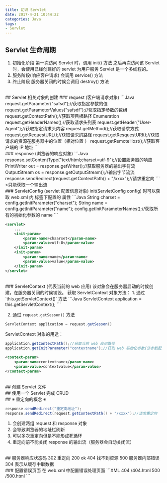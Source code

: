 ```yaml
---
title: 初识 Servlet
date: 2017-4-21 10:44:22
categories: Java
tags:
- Servlet
---
```


## Servlet 生命周期
1. 初始化阶段
第一次访问 Servlet 时，调用 init() 方法
之后再次访问该 Servlet 时，会使用已经创建好的 servlet 为用户服务
Servlet 是一个多线程的。
2. 服务阶段(响应客户请求)
会调用 service() 方法
3. 终止阶段
服务器关闭的时候会调用 destroy() 方法

<!--more--> 

<br/>
## Servlet 相关对象的创建
### request (客户端请求对象)
```Java
request.getParameter("safsd");//获取指定参数的值
request.getParameterValues("safsdf");//获取指定参数的数组
request.getContextPath();//获取项目根路径
Enumeration request.getHeaderNames();//获取请求头列表
request.getHeader("User-Agent");//获取指定请求头内容
request.getMethod();//获取请求方式
request.getRequestURL();//获取请求的路径
request.getResquestURI();//获取请求的资源在服务器中的位置（相对位置 ）
request.getRemoteHost();//获取客户端的 IP 地址
```


<br/>
### response (浏览器的响应对象)
```Java
response.setContentType("text/html;charset=utf-9");//设置服务器的响应
PrintWriter out = response.getWriter();//获取服务器的输出字符流
OutputStream os = response.getOutputStream();//输出字节流流
response.sendRedirect(request.getContextPath() + "/xxxx");//请求重定向
```
>只能获取一个输出流

<br/>
### ServletConfig (servlet 配置信息对象)
init(ServletConfig config) 时可以获取 web.xml 内 <servlet> 标签下配置的 <init-param> 属性
```Java
String charset = config.getInitParameter("charset");
String name = config.getInitParameter("name");
config.getInitParameterNames();//获取所有的初始化参数的 name
```

```XML
<servlet>
	...
	<init-param>
		<param-name>chaarset</param-name>
		<param-value>utf-8</param-value>
	</init-param>
	<init-param>
		<param-name>name</param-name>
		<param-value>value</param-value>
	</init-param>
</servlet>
```

<br/>
### ServletContext (代表当前的 web 应用)
该对象会在服务器启动的时候创建，在服务器关闭的时候销毁。
获取 ServletContext 对象方法：
1. 通过 `this.getServletContext()` 方法
```Java
ServletContext application = this.getServletContext();
```

2. 通过 `request.getSesson()` 方法
```Java
ServletContext application = request.getSesson()
```

ServletContext 对象的用途：
```Java
application.getContextPath();//获取当前 web 应用路径
application.getInitParameter("contextname");//获取 web 初始化参数(该参数配置在 web.xml 文件的根标签中) 
```

```XML
<context-param>
	<param-name>contextname</param-name>
	<param-value>contextvalue</param-value>
</context-param>
```

<br/>
## 创建 Servlet 文件

<br/>
## 使用一个 Servlet 完成 CRUD

<br/>
## ※ 重定向的概念 ※

```Java
response.sendRedirect("重定向地址");
response.sendRedirect(request.getContextPath() + "/xxxx");//请求重定向
```
1. 会创建两组 request 和 response 对象
2. 会导致浏览器的地址栏刷新
3. 可以多次重定向但是不能形成死循环
4. 重定向前不能关闭 response 的输出流（服务器会自动关闭流）

<br/>
## 服务器响应状态码
302 重定向
200 ok
404 找不到资源
500 服务器内部错误
304 表示从缓存中取数据

<br/>
### 配置错误页面
在 web.xml 中配置错误处理页面
```XML
<error-page>
	<error-code>404</error-code>
	<location>/404.html</location>
</error-page>
<error-page>
	<error-code>500</error-code>
	<location>/500.html</location>
</error-page>
```